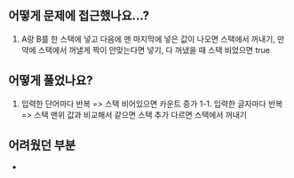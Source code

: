 ## 어떻게 문제에 접근했나요...?

1. A랑 B를 한 스택에 넣고 다음에 맨 마지막에 넣은 값이 나오면 스택에서 꺼내기, 만약에 스택에서 꺼낼게 짝이 안맞는다면 넣기, 다 꺼냈을 때 스택 비었으면 true

## 어떻게 풀었나요?

1. 입력한 단어마다 반복 => 스택 비어있으면 카운트 증가
   1-1. 입력한 글자마다 반복 => 스택 맨위 값과 비교해서 같으면 스택 추가 다르면 스택에서 꺼내기

## 어려웠던 부분

-
